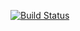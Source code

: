 [![Build Status](https://travis-ci.org/ConnieGuan/cse110Lab5.svg?branch=master)](https://travis-ci.org/ConnieGuan/cse110Lab5)

